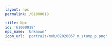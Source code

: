```yaml
---
layout: npc
permalink: /61000018

title: Npc
id: '61000018'
npc_name: 'Unknown'
icon_url: 'portrait/mob/02020067_m_stump_p.png'
---
```

